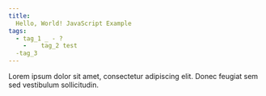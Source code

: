 ```yaml
---
title: 
  Hello, World! JavaScript Example
tags:
  - tag_1 _ - ?
    -    tag_2 test
  -tag_3
---
```


Lorem ipsum dolor sit amet, consectetur adipiscing elit. Donec feugiat sem sed vestibulum sollicitudin.
